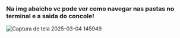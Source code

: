 ### Na img abaicho vc pode ver como navegar nas pastas no terminal e a saida do concole!


![Captura de tela 2025-03-04 145949](https://github.com/user-attachments/assets/dfcb3a63-1dde-47f9-9f1a-9de8da9b0843)
